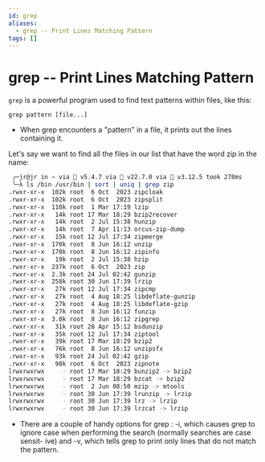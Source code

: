 ```yaml
---
id: grep
aliases:
  - grep -- Print Lines Matching Pattern
tags: []
---
```


# grep -- Print Lines Matching Pattern

`grep` is a powerful program used to find text patterns within files, like this:

`grep pattern [file...]`

- When grep encounters a "pattern" in a file, it prints out the lines containing
  it.

Let's say we want to find all the files in our list that have the word zip in
the name:

```bash
 ╭─jr@jr in ~ via 🌙 v5.4.7 via  v22.7.0 via  v3.12.5 took 278ms
 ╰─λ ls /bin /usr/bin | sort | uniq | grep zip
.rwxr-xr-x  102k root  6 Oct  2023 zipcloak
.rwxr-xr-x  102k root  6 Oct  2023 zipsplit
.rwxr-xr-x  110k root  1 Mar 17:19 lzip
.rwxr-xr-x   14k root 17 Mar 18:29 bzip2recover
.rwxr-xr-x   14k root  2 Jul 15:38 hunzip
.rwxr-xr-x   14k root  7 Apr 11:13 orcus-zip-dump
.rwxr-xr-x   15k root 12 Jul 17:34 zipmerge
.rwxr-xr-x  170k root  8 Jun 16:12 unzip
.rwxr-xr-x  170k root  8 Jun 16:12 zipinfo
.rwxr-xr-x   19k root  2 Jul 15:38 hzip
.rwxr-xr-x  237k root  6 Oct  2023 zip
.rwxr-xr-x  2.3k root 24 Jul 02:42 gunzip
.rwxr-xr-x  258k root 30 Jun 17:39 lrzip
.rwxr-xr-x   27k root 12 Jul 17:34 zipcmp
.rwxr-xr-x   27k root  4 Aug 18:25 libdeflate-gunzip
.rwxr-xr-x   27k root  4 Aug 18:25 libdeflate-gzip
.rwxr-xr-x   27k root  8 Jun 16:12 funzip
.rwxr-xr-x  3.0k root  8 Jun 16:12 zipgrep
.rwxr-xr-x   31k root 28 Apr 15:12 bsdunzip
.rwxr-xr-x   35k root 12 Jul 17:34 ziptool
.rwxr-xr-x   39k root 17 Mar 18:29 bzip2
.rwxr-xr-x   76k root  8 Jun 16:12 unzipsfx
.rwxr-xr-x   93k root 24 Jul 02:42 gzip
.rwxr-xr-x   98k root  6 Oct  2023 zipnote
lrwxrwxrwx     - root 17 Mar 18:29 bunzip2 -> bzip2
lrwxrwxrwx     - root 17 Mar 18:29 bzcat -> bzip2
lrwxrwxrwx     - root  2 Jun 08:50 mzip -> mtools
lrwxrwxrwx     - root 30 Jun 17:39 lrunzip -> lrzip
lrwxrwxrwx     - root 30 Jun 17:39 lrz -> lrzip
lrwxrwxrwx     - root 30 Jun 17:39 lrzcat -> lrzip
```

- There are a couple of handy options for grep : -i, which causes grep to
ignore case when performing the search (normally searches are case sensit-
ive) and -v, which tells grep to print only lines that do not match the pattern.


